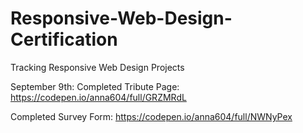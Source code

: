 # Responsive-Web-Design-Certification
Tracking Responsive Web Design Projects

September 9th: 
Completed Tribute Page:
https://codepen.io/anna604/full/GRZMRdL

Completed Survey Form:
https://codepen.io/anna604/full/NWNyPex

